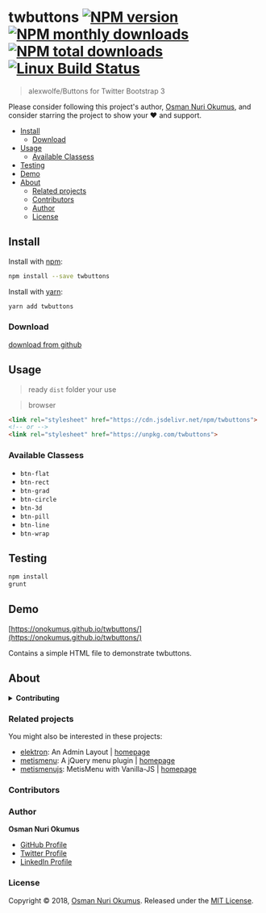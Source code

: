 # twbuttons [![NPM version](https://img.shields.io/npm/v/twbuttons.svg?style=flat)](https://www.npmjs.com/package/twbuttons) [![NPM monthly downloads](https://img.shields.io/npm/dm/twbuttons.svg?style=flat)](https://npmjs.org/package/twbuttons) [![NPM total downloads](https://img.shields.io/npm/dt/twbuttons.svg?style=flat)](https://npmjs.org/package/twbuttons) [![Linux Build Status](https://img.shields.io/travis/onokumus/twbuttons.svg?style=flat&label=Travis)](https://travis-ci.org/onokumus/twbuttons) 

> alexwolfe/Buttons for Twitter Bootstrap 3

Please consider following this project's author, [Osman Nuri Okumus](https://github.com/onokumus), and consider starring the project to show your :heart: and support.

- [Install](#install)
  * [Download](#download)
- [Usage](#usage)
  * [Available Classess](#available-classess)
- [Testing](#testing)
- [Demo](#demo)
- [About](#about)
  * [Related projects](#related-projects)
  * [Contributors](#contributors)
  * [Author](#author)
  * [License](#license)


## Install
Install with [npm](https://www.npmjs.com/):

```sh
npm install --save twbuttons
```

Install with [yarn](https://yarnpkg.com):

```sh
yarn add twbuttons
```
### Download
[download from github](https://github.com/onokumus/twbuttons/archive/master.zip)

## Usage
> ready `dist` folder your use

> browser

```html
<link rel="stylesheet" href="https://cdn.jsdelivr.net/npm/twbuttons">
<!-- or -->
<link rel="stylesheet" href="https://unpkg.com/twbuttons">
```

### Available Classess
* `btn-flat`
* `btn-rect`
* `btn-grad`
* `btn-circle`
* `btn-3d`
* `btn-pill`
* `btn-line`
* `btn-wrap`

## Testing
```sh
npm install
grunt
```

## Demo
[https://onokumus.github.io/twbuttons/](https://onokumus.github.io/twbuttons/)

Contains a simple HTML file to demonstrate twbuttons.

## About
<details>
  <summary><strong>Contributing</strong></summary>

Pull requests and stars are always welcome. For bugs and feature requests, [please create an issue](../../issues/new).

</details>


### Related projects

You might also be interested in these projects: 
- [elektron](https://www.npmjs.com/package/elektron): An Admin Layout | [homepage](https://github.com/onokumus/elektron#readme "An Admin Layout")
- [metismenu](https://www.npmjs.com/package/metismenu): A jQuery menu plugin | [homepage](https://github.com/onokumus/metismenu#readme "A jQuery menu plugin")
- [metismenujs](https://www.npmjs.com/package/metismenujs): MetisMenu with Vanilla-JS | [homepage](https://github.com/onokumus/metismenujs#readme "MetisMenu with Vanilla-JS")  

### Contributors

### Author
**Osman Nuri Okumus**
+ [GitHub Profile](https://github.com/onokumus)
+ [Twitter Profile](https://twitter.com/onokumus)
+ [LinkedIn Profile](https://linkedin.com/in/onokumus)

### License
Copyright © 2018, [Osman Nuri Okumus](https://github.com/onokumus).
Released under the [MIT License](LICENSE).


[elektron]: https://github.com/onokumus/elektron
[metismenu]: https://github.com/onokumus/metismenu
[metismenujs]: https://github.com/onokumus/metismenujs

